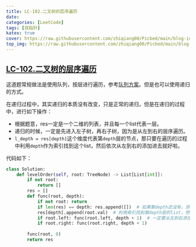 ```yaml
---
title: LC-102.二叉树的层序遍历
date: 
categories: [LeetCode]
tags: [双指针]
katex: true
cover: https://raw.githubusercontent.com/zhiqiang00/Picbed/main/blog-images/2022/03/21/dae18aaed7ba285365dfc66efc93c0b2-614c4ad81befc-a6dbfe.png
top_img: https://raw.githubusercontent.com/zhiqiang00/Picbed/main/blog-images/2022/03/20/9d2244833e878e2169062087c9ab0874-wallhaven-g72p87-af7e51.jpg
---
```


## [LC-102.二叉树的层序遍历](https://leetcode-cn.com/problems/binary-tree-level-order-traversal/)

这道题常规做法是使用队列，按层进行遍历，参考[队列方案](https://leetcode-cn.com/submissions/detail/289392881/)。但是也可以使用递归的方式。

在递归过程中，其实递归的本质没有改变，只是正常的递归，但是在递归的过程中，进行如下操作：

- 根据题意，res一定是一个二维的列表，并且每一个list代表一层。
- 递归的时候，一定是先进入左子树，再右子树，因为是从左到右的层序遍历。
- `l_depth = res[depth]`这个维度代表第`depth`层的节点，那只要在遍历的过程中利用`depth`作为索引找到这个list，然后依次从左到右的添加进去就好啦。

代码如下：

```python
class Solution:
    def levelOrder(self, root: TreeNode) -> List[List[int]]:
        if not root:
            return []
        res = []
        def func(root, depth):
            if not root: return 
            if len(res) == depth: res.append([])  # 如果第depth还没有，添加一个[]
            res[depth].append(root.val)  # 利用索引找到第depth层的list，然后添加。
            if root.left: func(root.left, depth + 1)  # 一定要从左到右添加
            if root.right: func(root.right, depth + 1)
        
        func(root, 0)
        return res
```

